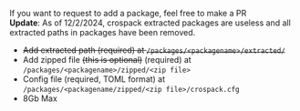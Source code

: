 If you want to request to add a package, feel free to make a PR <br />
**Update**: As of 12/2/2024, crospack extracted packages are useless and all extracted paths in packages have been removed.
* ~~Add extracted path (required) at `/packages/<packagename>/extracted/`~~
* Add zipped file ~~(this is optional)~~ (required) at `/packages/<packagename>/zipped/<zip file>`
* Config file (required, TOML format) at `/packages/<packagename/zipped/<zip file>/crospack.cfg`
* 8Gb Max

